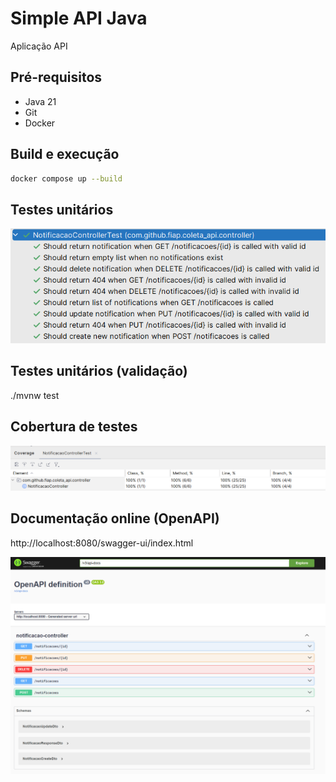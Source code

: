 # Simple API Java

Aplicação API 

## Pré-requisitos

- Java 21
- Git
- Docker

## Build e execução

```sh
docker compose up --build
```

## Testes unitários

![](/assets/images/tests.png)

## Testes unitários (validação)

./mvnw test

## Cobertura de testes

![](/assets/images/coverage.png)

## Documentação online (OpenAPI)

http://localhost:8080/swagger-ui/index.html

![](/assets/images/swagger.png)

